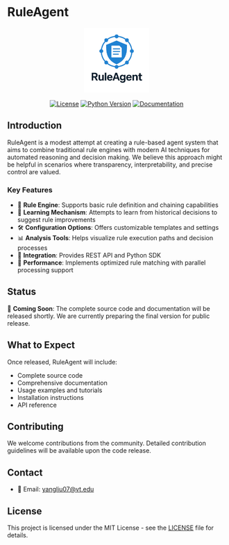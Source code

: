 # RuleAgent

<div align="center">

<img src="assets/images/logo.png" alt="RuleAgent Logo" width="150" height="150">

[![License](https://img.shields.io/badge/license-MIT-blue.svg)](LICENSE)
[![Python Version](https://img.shields.io/badge/python-3.8%2B-blue)](https://www.python.org/)
[![Documentation](https://img.shields.io/badge/docs-latest-brightgreen.svg)](docs/)

</div>

## Introduction

RuleAgent is a modest attempt at creating a rule-based agent system that aims to combine traditional rule engines with modern AI techniques for automated reasoning and decision making. We believe this approach might be helpful in scenarios where transparency, interpretability, and precise control are valued.

### Key Features

- 🎯 **Rule Engine**: Supports basic rule definition and chaining capabilities
- 🔄 **Learning Mechanism**: Attempts to learn from historical decisions to suggest rule improvements
- 🛠 **Configuration Options**: Offers customizable templates and settings
- 📊 **Analysis Tools**: Helps visualize rule execution paths and decision processes
- 🔗 **Integration**: Provides REST API and Python SDK
- 🚀 **Performance**: Implements optimized rule matching with parallel processing support

## Status

🚧 **Coming Soon**: The complete source code and documentation will be released shortly. We are currently preparing the final version for public release.

## What to Expect

Once released, RuleAgent will include:

- Complete source code
- Comprehensive documentation
- Usage examples and tutorials
- Installation instructions
- API reference

## Contributing

We welcome contributions from the community. Detailed contribution guidelines will be available upon the code release.

## Contact

- 📧 Email: yangliu07@vt.edu

## License

This project is licensed under the MIT License - see the [LICENSE](LICENSE) file for details.